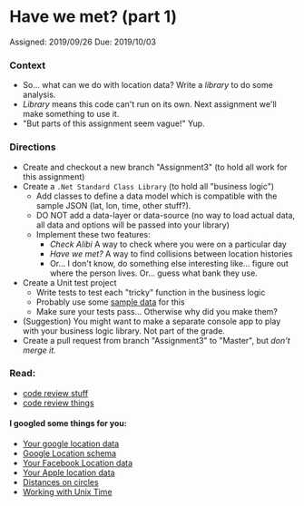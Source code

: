 # Have we met? (part 1)
Assigned: 2019/09/26
Due: 2019/10/03

### Context
* So... what can we do with location data? Write a *library* to do some analysis.
* *Library* means this code can't run on its own. Next assignment we'll make something to use it.
* "But parts of this assignment seem vague!" Yup.

### Directions
* Create and checkout a new branch "Assignment3" (to hold all work for this assignment)
* Create a `.Net Standard Class Library` (to hold all "business logic")
  * Add classes to define a data model which is compatible with the sample JSON (lat, lon, time, other stuff?).
  * DO NOT add a data-layer or data-source (no way to load actual data, all data and options will be passed into your library)
  * Implement these two features:
    * *Check Alibi* A way to check where you were on a particular day
    * *Have we met?* A way to find collisions between location histories
    * Or... I don't know, do something else interesting like... figure out where the person lives. Or... guess what bank they use.
* Create a Unit test project
  * Write tests to test each "tricky" function in the business logic
  * Probably use some [sample data](https://github.com/blackboxlogic/Cos470/blob/master/Assignment3/Location%20History%20Very%20Short.json) for this
  * Make sure your tests pass... Otherwise why did you make them?
* (Suggestion) You might want to make a separate console app to play with your business logic library. Not part of the grade.
* Create a pull request from branch "Assignment3" to "Master", but *don't merge it.*

### Read:
* [code review stuff](https://github.com/features/code-review/)
* [code review things](https://mtlynch.io/human-code-reviews-1/)

#### I googled some things for you:
* [Your google location data](https://takeout.google.com/settings/takeout/custom/location_history?hl=en&gl=US&expflags)
* [Google Location schema](https://gifguide2code.com/2018/02/12/json-how-to-read-your-google-location-data/)
* [Your Facebook Location data](https://www.facebook.com/help/212802592074644)
* [Your Apple location data](https://www.apple.com/newsroom/2011/04/27Apple-Q-A-on-Location-Data/)
* [Distances on circles](https://stackoverflow.com/questions/1253499/simple-calculations-for-working-with-lat-lon-and-km-distance)
* [Working with Unix Time](https://stackoverflow.com/questions/17632584/how-to-get-the-unix-timestamp-in-c-sharp)
